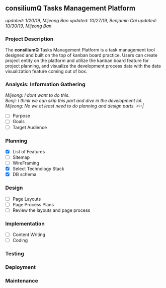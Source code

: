 ## consiliumQ Tasks Management Platform

_updated: 1/20/19, Mijeong Ban_
_updated: 10/27/19, Benjamin Cai_
_updated: 10/30/19, Mijeong Ban_

### Project Description

The **consiliumQ** Tasks Management Platform is a task management tool designed and built on the top of kanban board practice. Users can create project entity on the platform and utilize the kanban board feature for project planning, and visualize the development process data with the data visualization feature coming out of box.

### Analysis: Information Gathering

_Mijeong: I dont want to do this_.  
_Benji: I think we can skip this part and dive in the development lol._  
_Mijeong: No we at least need to do planning and design parts. >:-|_

- [ ] Purpose
- [ ] Goals
- [ ] Target Audience

### Planning

- [x] List of Features
- [ ] Sitemap
- [ ] WireFraming
- [x] Select Technology Stack
- [x] DB schema

### Design

- [ ] Page Layouts
- [ ] Page Process Plans
- [ ] Review the layouts and page process

### Implementation

- [ ] Content Writing
- [ ] Coding

### Testing

### Deployment

### Maintenance
